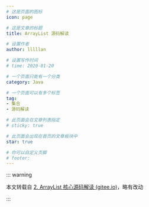 ```yaml
---
# 这是页面的图标
icon: page

# 这是文章的标题
title: ArrayList 源码解读

# 设置作者
author: lllllan

# 设置写作时间
# time: 2020-01-20

# 一个页面只能有一个分类
category: Java

# 一个页面可以有多个标签
tag:
- 集合
- 源码解读

# 此页面会在文章列表指定
# sticky: true

# 此页面会出现在首页的文章板块中
star: true

# 你可以自定义页脚
# footer: 
---
```




::: warning

本文转载自 [2. ArrayList 核心源码解读 (gitee.io)](https://snailclimb.gitee.io/javaguide/#/docs/java/collection/arraylist-source-code)，略有改动

:::



